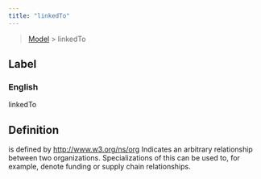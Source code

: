 ```yaml
---
title: "linkedTo"
---
```


> [Model](./../) > linkedTo

## Label

### English
linkedTo


## Definition
is defined by http://www.w3.org/ns/org Indicates an arbitrary relationship between two organizations. Specializations of this can be used to, for example, denote funding or supply chain relationships. 


    
